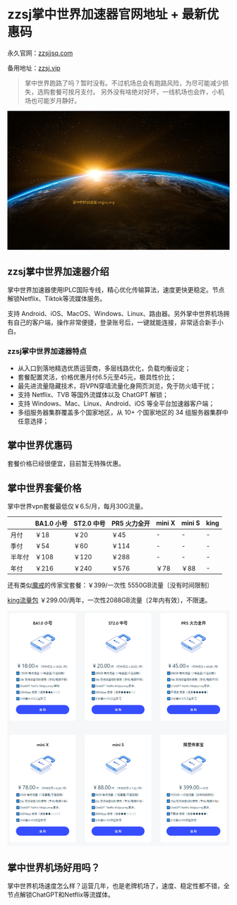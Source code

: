 # zzsj掌中世界加速器官网地址 + 最新优惠码

永久官网：[zzsjjsq.com](https://www.zzsjjsq.com/user/register?code=AeZOm0ac)

备用地址：[zzsj.vip](https://www.zzsj2.com/user/register?code=AeZOm0ac)

> 掌中世界跑路了吗？暂时没有。不过机场总会有跑路风险，为尽可能减少损失，选购套餐可按月支付。
> 另外没有啥绝对好坏，一线机场也会炸，小机场也可能岁月静好。

[![掌中世界官网](zzsjjsq_20250219_103007.png)](https://xuv.cc/out/zzsj)

## zzsj掌中世界加速器介绍

掌中世界加速器使用IPLC国际专线，精心优化传输算法，速度更快更稳定。节点解锁Netflix、Tiktok等流媒体服务。

支持 Android、iOS、MacOS、Windows、Linux、路由器。另外掌中世界机场拥有自己的客户端，操作非常便捷，登录账号后，一键就能连接，非常适合新手小白。

### zzsj掌中世界加速器特点

<ul>
    <li>从入口到落地精选优质运营商，多层线路优化，负载均衡设定；</li>
    <li>套餐配置灵活，价格优惠月付6.5元至45元，极具性价比；</li>
    <li>最先进流量隐藏技术，将VPN穿墙流量化身网页浏览，免于防火墙干扰；</li>
    <li>支持 Netflix、TVB 等国外流媒体以及 ChatGPT 解锁；</li>
    <li>支持 Windows、Mac、Linux、Android、iOS 等全平台加速器客户端；</li>
    <li>多组服务器集群覆盖多个国家地区，从 10+ 个国家地区的 34 组服务器集群中任意选择；</li>
</ul>

## 掌中世界优惠码

套餐价格已经很便宜，目前暂无特殊优惠。

## 掌中世界套餐价格

掌中世界vpn套餐最低仅￥6.5/月，每月30G流量。

||BA1.0 小号|ST2.0 中号|PR5 火力全开|mini X|mini S|king|
|----|----|----|----|----|----|----|
|月付|￥18|￥20|￥45|-|-|-|
|季付|￥54|￥60|￥114|-|-|-|
|半年付|￥108|￥120|￥288|-|-|-|
|年付|￥216|￥240|￥576|￥78|￥88|-|

还有类似[魔戒](https://mojie.page)的传家宝套餐：￥399/一次性 5550GB流量〔没有时间限制〕

[king流量包](https://xuv.cc/out/zzsj) ￥299.00/两年，一次性2088GB流量〔2年内有效〕，不限速。

[![掌中世界机场套餐价格](zzsjjsq_20250219_095728.png)](https://xuv.cc/out/zzsj)

## 掌中世界机场好用吗？

掌中世界机场速度怎么样？运营几年，也是老牌机场了，速度、稳定性都不错，全节点解锁ChatGPT和Netflix等流媒体。
